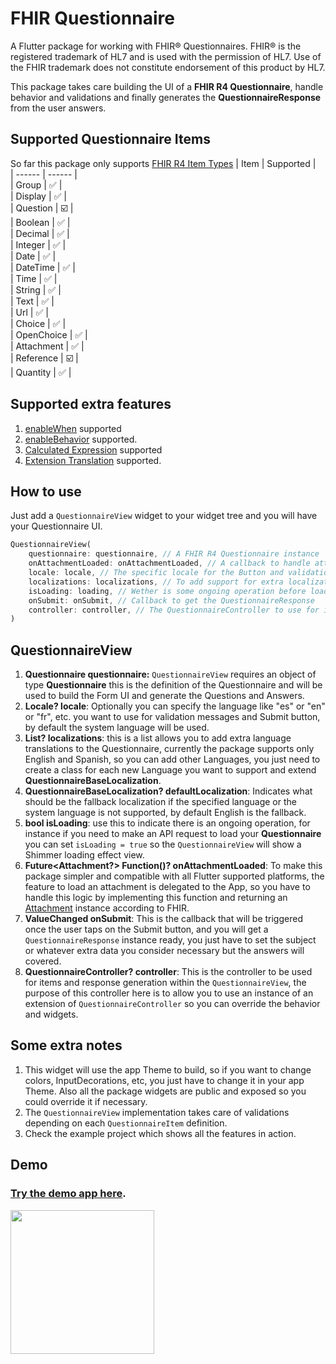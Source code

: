 
# FHIR Questionnaire

A Flutter package for working with FHIR® Questionnaires. FHIR® is the registered trademark of HL7 and is used with the permission of HL7. Use of the FHIR trademark does not constitute endorsement of this product by HL7.

This package takes care building the UI of a **FHIR R4 Questionnaire**, handle behavior and validations and finally generates the **QuestionnaireResponse** from the user answers.

## Supported Questionnaire Items
So far this package only supports [FHIR R4 Item Types](https://hl7.org/fhir/R4/valueset-item-type.html)
| Item | Supported |  
| ------ | ------ |  
| Group | :white_check_mark: |  
| Display | :white_check_mark: |  
| Question | :ballot_box_with_check: |  
| Boolean | :white_check_mark: |  
| Decimal | :white_check_mark: |  
| Integer | :white_check_mark: |  
| Date | :white_check_mark: |  
| DateTime | :white_check_mark: |  
| Time | :white_check_mark: |  
| String | :white_check_mark: |  
| Text | :white_check_mark: |  
| Url | :white_check_mark: |  
| Choice | :white_check_mark: |  
| OpenChoice | :white_check_mark: |  
| Attachment | :white_check_mark: |  
| Reference | :ballot_box_with_check: |  
| Quantity | :white_check_mark: |

## Supported extra features
1. [enableWhen](http://hl7.org/fhir/R4/questionnaire-definitions.html#Questionnaire.item.enableWhen) supported
2. [enableBehavior](http://hl7.org/fhir/R4/questionnaire-definitions.html#Questionnaire.item.enableBehavior) supported.
3. [Calculated Expression](http://hl7.org/fhir/uv/sdc/STU3/StructureDefinition-sdc-questionnaire-calculatedExpression.html) supported
4. [Extension Translation](http://hl7.org/fhir/StructureDefinition/translation) supported.


## How to use
Just add a `QuestionnaireView` widget to your widget tree and you will have your Questionnaire UI.

```dart
QuestionnaireView(
    questionnaire: questionnaire, // A FHIR R4 Questionnaire instance
    onAttachmentLoaded: onAttachmentLoaded, // A callback to handle attachment loading (explained below) 
    locale: locale, // The specific locale for the Button and validation texts
    localizations: localizations, // To add support for extra localization 
    isLoading: loading, // Wether is some ongoing operation before loading the UI 
    onSubmit: onSubmit, // Callback to get the QuestionnaireResponse
    controller: controller, // The QuestionnaireController to use for item view and response generation.
)
```

## QuestionnaireView
1. **Questionnaire questionnaire:** `QuestionnaireView` requires an object of type **Questionnaire** this is the definition of the Questionnaire and will be used to build the Form UI and generate the Questions and Answers.
2. **Locale? locale**: Optionally you can specify the language like "es" or "en" or "fr", etc. you want to use for validation messages and Submit button, by default the system language will be used.
3. **List<QuestionnaireBaseLocalization>? localizations**: this is a list allows you to add extra language translations to the Questionnaire, currently the package supports only English and Spanish, so you can add other Languages, you just need to create a class for each new Language you want to support and extend **QuestionnaireBaseLocalization**.
4. **QuestionnaireBaseLocalization? defaultLocalization**: Indicates what should be the fallback localization if the specified language or the system language is not supported, by default English is the fallback.
5. **bool isLoading**: use this to indicate there is an ongoing operation, for instance if you need to make an API request to load your **Questionnaire** you can set `isLoading = true` so the `QuestionnaireView` will show a Shimmer loading effect view.
6. **Future<Attachment?> Function()? onAttachmentLoaded**: To make this package simpler and compatible with all Flutter supported platforms, the feature to load an attachment is delegated to the App, so you have to handle this logic by implementing this function and returning an [Attachment](https://hl7.org/fhir/R4/datatypes.html#attachment) instance according to FHIR.
7. **ValueChanged<QuestionnaireResponse> onSubmit**: This is the callback that will be triggered once the user taps on the Submit button, and you will get a `QuestionnaireResponse` instance ready, you just have to set the subject or whatever extra data you consider necessary but the answers will covered.
8. **QuestionnaireController? controller**: This is the controller to be used for items and response generation within the `QuestionnaireView`, the purpose of this controller here is to allow you to use an instance of an extension of `QuestionnaireController` so you can override the behavior and widgets.

## Some extra notes
1. This widget will use the app Theme to build, so if you want to change colors, InputDecorations, etc, you just have to change it in your app Theme. Also all the package widgets are public and exposed so you could override it if necessary.
2. The `QuestionnaireView` implementation takes care of validations depending on each `QuestionnaireItem` definition.
3. Check the example project which shows all the features in action.

## Demo
### [Try the demo app here](https://luis901101.github.io/fhir_questionnaire/).
<div>
 <a href="https://raw.githubusercontent.com/luis901101/fhir_questionnaire/main/example/docs/gif/demo.gif">
<img src="https://raw.githubusercontent.com/luis901101/fhir_questionnaire/main/example/docs/gif/demo.gif" width="230"/>
</a>
</div>